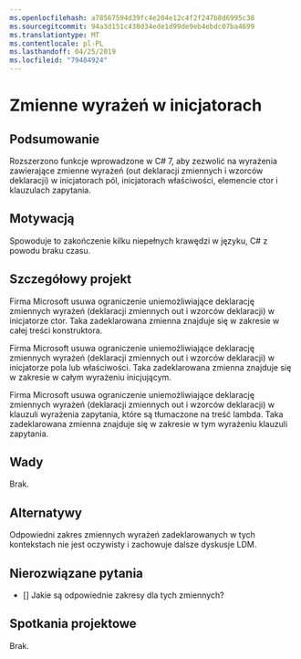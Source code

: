 ```yaml
---
ms.openlocfilehash: a78567594d39fc4e204e12c4f2f247b8d6995c38
ms.sourcegitcommit: 94a3d151c438d34ede1d99de9eb4ebdc07ba4699
ms.translationtype: MT
ms.contentlocale: pl-PL
ms.lasthandoff: 04/25/2019
ms.locfileid: "79484924"
---
```

# <a name="expression-variables-in-initializers"></a>Zmienne wyrażeń w inicjatorach

## <a name="summary"></a>Podsumowanie
[summary]: #summary

Rozszerzono funkcje wprowadzone w C# 7, aby zezwolić na wyrażenia zawierające zmienne wyrażeń (out deklaracji zmiennych i wzorców deklaracji) w inicjatorach pól, inicjatorach właściwości, elemencie ctor i klauzulach zapytania.

## <a name="motivation"></a>Motywacją
[motivation]: #motivation

Spowoduje to zakończenie kilku niepełnych krawędzi w języku, C# z powodu braku czasu.

## <a name="detailed-design"></a>Szczegółowy projekt
[design]: #detailed-design

Firma Microsoft usuwa ograniczenie uniemożliwiające deklarację zmiennych wyrażeń (deklaracji zmiennych out i wzorców deklaracji) w inicjatorze ctor. Taka zadeklarowana zmienna znajduje się w zakresie w całej treści konstruktora.

Firma Microsoft usuwa ograniczenie uniemożliwiające deklarację zmiennych wyrażeń (deklaracji zmiennych out i wzorców deklaracji) w inicjatorze pola lub właściwości. Taka zadeklarowana zmienna znajduje się w zakresie w całym wyrażeniu inicjującym.

Firma Microsoft usuwa ograniczenie uniemożliwiające deklarację zmiennych wyrażeń (deklaracji zmiennych out i wzorców deklaracji) w klauzuli wyrażenia zapytania, które są tłumaczone na treść lambda. Taka zadeklarowana zmienna znajduje się w zakresie w tym wyrażeniu klauzuli zapytania.

## <a name="drawbacks"></a>Wady
[drawbacks]: #drawbacks

Brak.

## <a name="alternatives"></a>Alternatywy
[alternatives]: #alternatives

Odpowiedni zakres zmiennych wyrażeń zadeklarowanych w tych kontekstach nie jest oczywisty i zachowuje dalsze dyskusje LDM.

## <a name="unresolved-questions"></a>Nierozwiązane pytania
[unresolved]: #unresolved-questions

- [] Jakie są odpowiednie zakresy dla tych zmiennych?

## <a name="design-meetings"></a>Spotkania projektowe

Brak.
